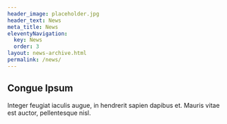 ```yaml
---
header_image: placeholder.jpg
header_text: News
meta_title: News
eleventyNavigation:
  key: News
  order: 3
layout: news-archive.html
permalink: /news/
---
```

## Congue Ipsum

Integer feugiat iaculis augue, in hendrerit sapien dapibus et. Mauris vitae est auctor, pellentesque nisl.
